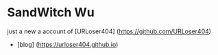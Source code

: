 # SandWitch Wu

just a new a account of [URLoser404] (https://github.com/URLoser404)

- [blog] (https://urloser404.github.io)


